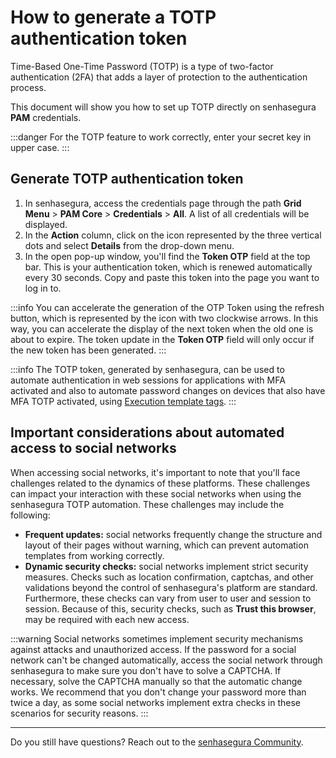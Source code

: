 # How to generate a TOTP authentication token

Time-Based One-Time Password (TOTP) is a type of two-factor authentication (2FA) that adds a layer of protection to the authentication process.

This document will show you how to set up TOTP directly on senhasegura **PAM** credentials.

 :::danger
For the TOTP feature to work correctly, enter your secret key in upper case.
:::

## Generate TOTP authentication token

1. In senhasegura, access the credentials page through the path **Grid Menu** > **PAM Core** > **Credentials** > **All**. A list of all credentials will be displayed.
2. In the **Action** column, click on the icon represented by the three vertical dots and select **Details** from the drop-down menu.
3. In the open pop-up window, you'll find the **Token OTP** field at the top bar. This is your authentication token, which is renewed automatically every 30 seconds. Copy and paste this token into the page you want to log in to.

 :::info
You can accelerate the generation of the OTP Token using the refresh button, which is represented by the icon with two clockwise arrows. In this way, you can accelerate the display of the next token when the old one is about to expire. The token update in the **Token OTP** field will only occur if the new token has been generated.
:::

 :::info
The TOTP token, generated by senhasegura, can be used to automate authentication in web sessions for applications with MFA activated and also to automate password changes on devices that also have MFA TOTP activated, using [Execution template tags](/docs/en/execution-template-tags).
:::

## Important considerations about automated access to social networks

When accessing social networks, it's important to note that you'll face challenges related to the dynamics of these platforms. These challenges can impact your interaction with these social networks when using the senhasegura TOTP automation. These challenges may include the following:

* **Frequent updates:** social networks frequently change the structure and layout of their pages without warning, which can prevent automation templates from working correctly.
* **Dynamic security checks:** social networks implement strict security measures. Checks such as location confirmation, captchas, and other validations beyond the control of senhasegura's platform are standard. Furthermore, these checks can vary from user to user and session to session. Because of this, security checks, such as **Trust this browser**, may be required with each new access.

 :::warning
Social networks sometimes implement security mechanisms against attacks and unauthorized access. If the password for a social network can't be changed automatically, access the social network through senhasegura to make sure you don't have to solve a CAPTCHA. If necessary, solve the CAPTCHA manually so that the automatic change works. We recommend that you don't change your password more than twice a day, as some social networks implement extra checks in these scenarios for security reasons.
:::

---

Do you still have questions? Reach out to the [senhasegura Community](https://community.senhasegura.io/).
